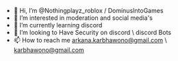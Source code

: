 - 👋 Hi, I’m @Nothingplayz_roblox / DominusIntoGames 
- 👀 I’m interested in moderation and social media's
- 🌱 I’m currently learning discord
- 🔰 I’m looking to Have Security on discord \ discord Bots
- 📫 How to reach me arkana.karbhawono@gmail.com \ karbhawono@gmail.com

<!---
Nothingplayz_roblox is a ✨ special ✨ repository because its `README.md` (this file) appears on your GitHub profile.
You can click the Preview link to take a look at your changes.
--->
